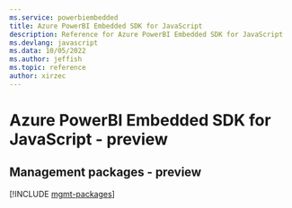 ```yaml
---
ms.service: powerbiembedded
title: Azure PowerBI Embedded SDK for JavaScript
description: Reference for Azure PowerBI Embedded SDK for JavaScript
ms.devlang: javascript
ms.data: 10/05/2022
ms.author: jeffish
ms.topic: reference
author: xirzec
---
```

# Azure PowerBI Embedded SDK for JavaScript - preview

## Management packages - preview
[!INCLUDE [mgmt-packages](powerbi-embedded-mgmt-index.md)]
